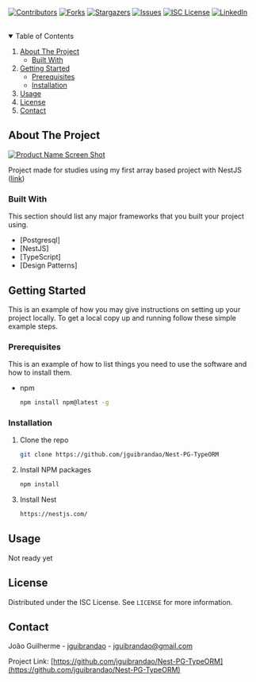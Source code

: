 <!--
*** Thanks for checking out the Best-README-Template. If you have a suggestion
*** that would make this better, please fork the repo and create a pull request
*** or simply open an issue with the tag "enhancement".
*** Thanks again! Now go create something AMAZING! :D
-->



<!-- PROJECT SHIELDS -->
<!--
*** I'm using markdown "reference style" links for readability.
*** Reference links are enclosed in brackets [ ] instead of parentheses ( ).
*** See the bottom of this document for the declaration of the reference variables
*** for contributors-url, forks-url, etc. This is an optional, concise syntax you may use.
*** https://www.markdownguide.org/basic-syntax/#reference-style-links
-->
[![Contributors][contributors-shield]][contributors-url]
[![Forks][forks-shield]][forks-url]
[![Stargazers][stars-shield]][stars-url]
[![Issues][issues-shield]][issues-url]
[![ISC License][license-shield]][license-url]
[![LinkedIn][linkedin-shield]][linkedin-url]



<!-- PROJECT LOGO -->
<br />

<!-- TABLE OF CONTENTS -->
<details open="open">
  <summary>Table of Contents</summary>
  <ol>
    <li>
      <a href="#about-the-project">About The Project</a>
      <ul>
        <li><a href="#built-with">Built With</a></li>
      </ul>
    </li>
    <li>
      <a href="#getting-started">Getting Started</a>
      <ul>
        <li><a href="#prerequisites">Prerequisites</a></li>
        <li><a href="#installation">Installation</a></li>
      </ul>
    </li>
    <li><a href="#usage">Usage</a></li>
    <li><a href="#license">License</a></li>
    <li><a href="#contact">Contact</a></li>
  </ol>
</details>



<!-- ABOUT THE PROJECT -->
## About The Project

[![Product Name Screen Shot][product-screenshot]](https://example.com)

Project made for studies using my first array based project with NestJS (<a href='https://github.com/jguibrandao/Estudando-NestJs/tree/master/src'>link</a>)

### Built With

This section should list any major frameworks that you built your project using.
* [Postgresql]
* [NestJS]
* [TypeScript]
* [Design Patterns]



<!-- GETTING STARTED -->
## Getting Started

This is an example of how you may give instructions on setting up your project locally.
To get a local copy up and running follow these simple example steps.

### Prerequisites

This is an example of how to list things you need to use the software and how to install them.
* npm
  ```sh
  npm install npm@latest -g
  ```

### Installation

1. Clone the repo
   ```sh
   git clone https://github.com/jguibrandao/Nest-PG-TypeORM
   ```
2. Install NPM packages
   ```sh
   npm install
   ```
3. Install Nest
   ```sh
   https://nestjs.com/
   ```



<!-- USAGE EXAMPLES -->
## Usage

Not ready yet


<!-- LICENSE -->
## License

Distributed under the ISC License. See `LICENSE` for more information.



<!-- CONTACT -->
## Contact

João Guilherme - [jguibrandao](https://www.linkedin.com/in/jguibrandao/) - jguibrandao@gmail.com

Project Link: [https://github.com/jguibrandao/Nest-PG-TypeORM](https://github.com/jguibrandao/Nest-PG-TypeORM)



<!-- MARKDOWN LINKS & IMAGES -->
<!-- https://www.markdownguide.org/basic-syntax/#reference-style-links -->
[contributors-shield]: https://img.shields.io/github/contributors/jguibrandao/Nest-PG-TypeORM.svg?style=for-the-badge
[contributors-url]: https://github.com/jguibrandao/Nest-PG-TypeORM/graphs/contributors
[forks-shield]: https://img.shields.io/github/forks/jguibrandao/Nest-PG-TypeORM.svg?style=for-the-badge
[forks-url]: https://github.com/jguibrandao/Nest-PG-TypeORM/network/members
[stars-shield]: https://img.shields.io/github/stars/jguibrandao/Nest-PG-TypeORM.svg?style=for-the-badge
[stars-url]: https://github.com/jguibrandao/Nest-PG-TypeORM/stargazers
[issues-shield]: https://img.shields.io/github/issues/jguibrandao/Nest-PG-TypeORM.svg?style=for-the-badge
[issues-url]: https://github.com/jguibrandao/Nest-PG-TypeORM/issues
[license-shield]: https://img.shields.io/github/license/jguibrandao/Nest-PG-TypeORM.svg?style=for-the-badge
[license-url]: https://github.com/jguibrandao/Nest-PG-TypeORM/blob/master/LICENSE.txt
[linkedin-shield]: https://img.shields.io/badge/-LinkedIn-black.svg?style=for-the-badge&logo=linkedin&colorB=555
[linkedin-url]: https://linkedin.com/in/jguibrandao
[product-screenshot]: images/screenshot.png